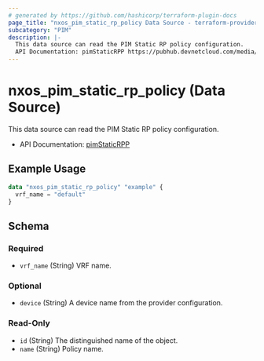 ```yaml
---
# generated by https://github.com/hashicorp/terraform-plugin-docs
page_title: "nxos_pim_static_rp_policy Data Source - terraform-provider-nxos"
subcategory: "PIM"
description: |-
  This data source can read the PIM Static RP policy configuration.
  API Documentation: pimStaticRPP https://pubhub.devnetcloud.com/media/dme-docs-10-2-2/docs/Layer%203/pim:StaticRPP/
---
```


# nxos_pim_static_rp_policy (Data Source)

This data source can read the PIM Static RP policy configuration.

- API Documentation: [pimStaticRPP](https://pubhub.devnetcloud.com/media/dme-docs-10-2-2/docs/Layer%203/pim:StaticRPP/)

## Example Usage

```terraform
data "nxos_pim_static_rp_policy" "example" {
  vrf_name = "default"
}
```

<!-- schema generated by tfplugindocs -->
## Schema

### Required

- `vrf_name` (String) VRF name.

### Optional

- `device` (String) A device name from the provider configuration.

### Read-Only

- `id` (String) The distinguished name of the object.
- `name` (String) Policy name.


